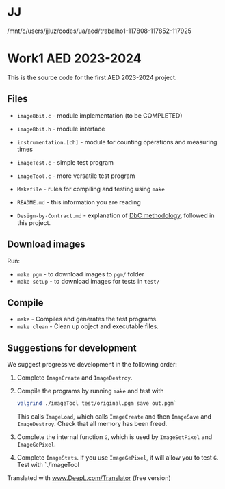 
# JJ
/mnt/c/users/jjluz/codes/ua/aed/trabalho1-117808-117852-117925

# Work1 AED 2023-2024

This is the source code for the first AED 2023-2024 project.

## Files

- `image8bit.c` - module implementation (to be COMPLETED)
- `image8bit.h` - module interface
- `instrumentation.[ch]` - module for counting operations and measuring times
- `imageTest.c` - simple test program
- `imageTool.c` - more versatile test program
- `Makefile` - rules for compiling and testing using `make`

- `README.md` - this information you are reading
- `Design-by-Contract.md` - explanation of [DbC methodology][dbc],
   followed in this project.


[dbc]: Design-by-Contract.md

## Download images

Run:

- `make pgm` - to download images to `pgm/` folder
- `make setup` - to download images for tests in `test/`

## Compile

- `make` - Compiles and generates the test programs.
- `make clean` - Clean up object and executable files.


## Suggestions for development

We suggest progressive development in the following order:

1. Complete `ImageCreate` and `ImageDestroy`.
2. Compile the programs by running `make`
   and test with

   ```bash
   valgrind ./imageTool test/original.pgm save out.pgm`
   ```
   
   This calls `ImageLoad`, which calls `ImageCreate`
   and then `ImageSave` and `ImageDestroy`.
   Check that all memory has been freed.
3. Complete the internal function `G`,
   which is used by `ImageSetPixel` and `ImageGePixel`.
4. Complete `ImageStats`.
   If you use `ImageGePixel`, it will allow you to test `G`.
   Test with `./imageTool 

Translated with www.DeepL.com/Translator (free version)